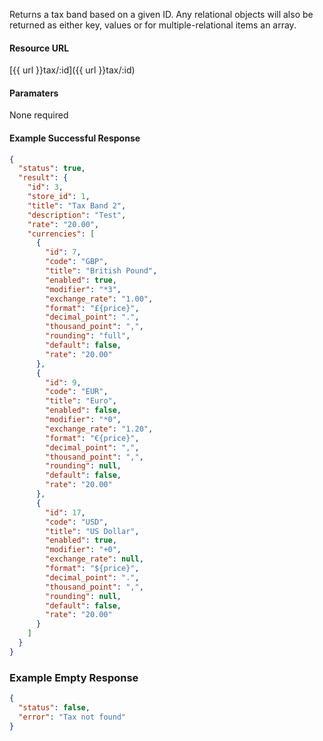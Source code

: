 <!--
@title GET tax/:id
@author Moltin Ltd
@description Returns a tax band of the given ID
@order 11.7

@sidebar 1
@family Tax
@rate No
@auth Yes
@format JSON
@http GET
@version beta
-->
Returns a tax band based on a given ID. Any relational objects will also be returned as either key, values or for multiple-relational items an array.


#### Resource URL
[{{ url }}tax/:id]({{ url }}tax/:id)


#### Paramaters
None required

<!--code-->
#### Example Successful Response
``` json
{
  "status": true,
  "result": {
    "id": 3,
    "store_id": 1,
    "title": "Tax Band 2",
    "description": "Test",
    "rate": "20.00",
    "currencies": [
      {
        "id": 7,
        "code": "GBP",
        "title": "British Pound",
        "enabled": true,
        "modifier": "*3",
        "exchange_rate": "1.00",
        "format": "£{price}",
        "decimal_point": ".",
        "thousand_point": ",",
        "rounding": "full",
        "default": false,
        "rate": "20.00"
      },
      {
        "id": 9,
        "code": "EUR",
        "title": "Euro",
        "enabled": false,
        "modifier": "*0",
        "exchange_rate": "1.20",
        "format": "€{price}",
        "decimal_point": ",",
        "thousand_point": ",",
        "rounding": null,
        "default": false,
        "rate": "20.00"
      },
      {
        "id": 17,
        "code": "USD",
        "title": "US Dollar",
        "enabled": true,
        "modifier": "+0",
        "exchange_rate": null,
        "format": "${price}",
        "decimal_point": ".",
        "thousand_point": ",",
        "rounding": null,
        "default": false,
        "rate": "20.00"
      }
    ]
  }
}
```


### Example Empty Response
``` json
{
  "status": false,
  "error": "Tax not found"
}
```
<!--/code-->